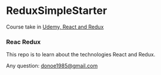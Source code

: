 # ReduxSimpleStarter

Course take in [Udemy, React and Redux](https://www.udemy.com/react-redux/)

### Reac Redux

This repo is to learn about the technologies React and Redux.

Any question:
donoe1985@gmail.com
